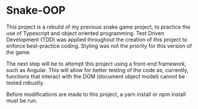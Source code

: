 # Snake-OOP
This project is a rebuild of my previous snake game project, to practice the use of Typescript and object oriented programming. Test Driven Development (TDD) was applied throughout the creation of this project to enforce best-practice coding. Styling was not the priority for this version of the game.

The next step will be to attempt this project using a front-end framework, such as Angular. This will allow for better testing of the code as, currently, functions that interact with the DOM (document object model) cannot be tested robustly.

Before modifications are made to this project, a yarn install or npm install must be run.

